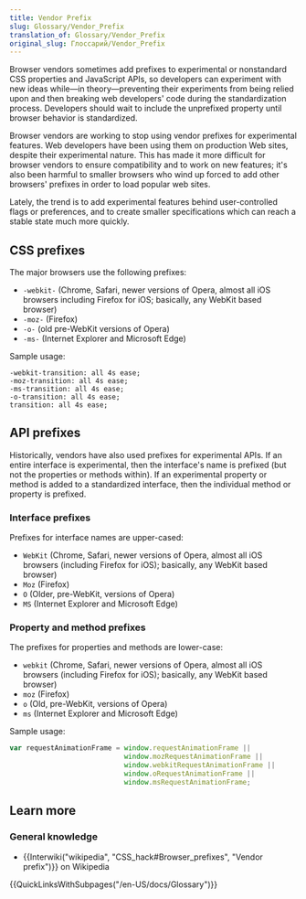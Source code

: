 ```yaml
---
title: Vendor Prefix
slug: Glossary/Vendor_Prefix
translation_of: Glossary/Vendor_Prefix
original_slug: Глоссарий/Vendor_Prefix
---
```

Browser vendors sometimes add prefixes to experimental or nonstandard CSS properties and JavaScript APIs, so developers can experiment with new ideas while—in theory—preventing their experiments from being relied upon and then breaking web developers' code during the standardization process. Developers should wait to include the unprefixed property until browser behavior is standardized.

<div class="note"><p>Browser vendors are working to stop using vendor prefixes for experimental features. Web developers have been using them on production Web sites, despite their experimental nature. This has made it more difficult for browser vendors to ensure compatibility and to work on new features; it's also been harmful to smaller browsers who wind up forced to add other browsers' prefixes in order to load popular web sites.</p><p>Lately, the trend is to add experimental features behind user-controlled flags or preferences, and to create smaller specifications which can reach a stable state much more quickly.</p></div>

## CSS prefixes

The major browsers use the following prefixes:

- `-webkit-` (Chrome, Safari, newer versions of Opera, almost all iOS browsers including Firefox for iOS; basically, any WebKit based browser)
- `-moz-` (Firefox)
- `-o-` (old pre-WebKit versions of Opera)
- `-ms-` (Internet Explorer and Microsoft Edge)

Sample usage:

    -webkit-transition: all 4s ease;
    -moz-transition: all 4s ease;
    -ms-transition: all 4s ease;
    -o-transition: all 4s ease;
    transition: all 4s ease;

## API prefixes

Historically, vendors have also used prefixes for experimental APIs. If an entire interface is experimental, then the interface's name is prefixed (but not the properties or methods within). If an experimental property or method is added to a standardized interface, then the individual method or property is prefixed.

### Interface prefixes

Prefixes for interface names are upper-cased:

- `WebKit` (Chrome, Safari, newer versions of Opera, almost all iOS browsers (including Firefox for iOS); basically, any WebKit based browser)
- `Moz` (Firefox)
- `O` (Older, pre-WebKit, versions of Opera)
- `MS` (Internet Explorer and Microsoft Edge)

### Property and method prefixes

The prefixes for properties and methods are lower-case:

- `webkit` (Chrome, Safari, newer versions of Opera, almost all iOS browsers (including Firefox for iOS); basically, any WebKit based browser)
- `moz` (Firefox)
- `o` (Old, pre-WebKit, versions of Opera)
- `ms` (Internet Explorer and Microsoft Edge)

Sample usage:

```js
var requestAnimationFrame = window.requestAnimationFrame ||
                            window.mozRequestAnimationFrame ||
                            window.webkitRequestAnimationFrame ||
                            window.oRequestAnimationFrame ||
                            window.msRequestAnimationFrame;
```

## Learn more

### General knowledge

- {{Interwiki("wikipedia", "CSS_hack#Browser_prefixes", "Vendor prefix")}} on Wikipedia

{{QuickLinksWithSubpages("/en-US/docs/Glossary")}}
